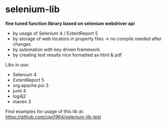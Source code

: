 # selenium-lib

<b>fine tuned function library based on selenium webdriver api</b>

- by usage of Selenium 4 / ExtentReport 5
- by storage of web locators in property files -> no compile needed after changes
- by automation with key driven framework
- by creating test results nice formatted as html & pdf

Libs in use:
- Selenium 4
- ExtentReport 5
- org.apache.poi 3
- junit 4
- log4j2
- maven 3

Find examples for usage of this lib at:<br>
https://github.com/cpo1964/selenium-lib-test
